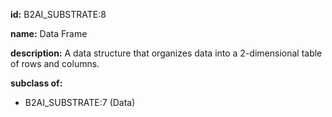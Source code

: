 **id:** B2AI_SUBSTRATE:8

**name:** Data Frame

**description:** A data structure that organizes data into a 2-dimensional table of rows and columns.

**subclass of:**

- B2AI_SUBSTRATE:7 (Data)
